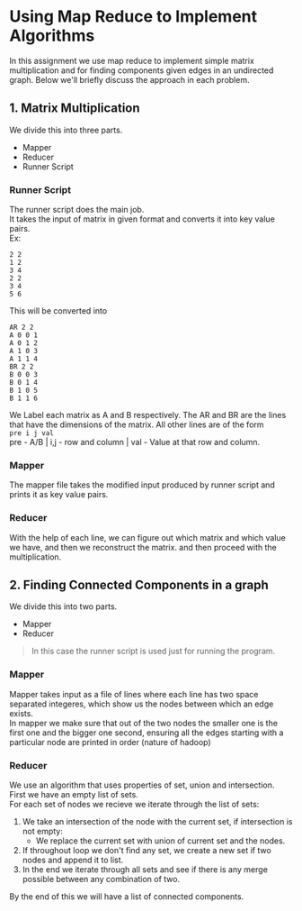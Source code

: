 # Using Map Reduce to Implement Algorithms
In this assignment we use map reduce to implement simple matrix multiplication and for finding components given edges in an undirected graph. Below we'll briefly discuss the approach in each problem. 

## 1. Matrix Multiplication
We divide this into three parts.
* Mapper
* Reducer
* Runner Script

### Runner Script
The runner script does the main job.  
It takes the input of matrix in given format and converts it into key value pairs.  
Ex:
```
2 2
1 2
3 4
2 2
3 4
5 6
```
This will be converted into
```
AR 2 2
A 0 0 1 
A 0 1 2
A 1 0 3 
A 1 1 4
BR 2 2
B 0 0 3
B 0 1 4
B 1 0 5
B 1 1 6
```
We Label each matrix as A and B respectively.
The AR and BR are the lines that have the dimensions of the matrix.
All other lines are of the form  
```pre i j val```  
pre - A/B | i,j - row and column | val - Value at that row and column.  

### Mapper
The mapper file takes the modified input produced by runner script and prints it as key value pairs.  

### Reducer
With the help of each line, we can figure out which matrix and which value we have, and then we reconstruct the matrix. and then proceed with the multiplication.

## 2. Finding Connected Components in a graph
We divide this into two parts.
* Mapper
* Reducer
> In this case the runner script is used just for running the program. 

### Mapper 
Mapper takes input as a file of lines where each line has two space separated integeres, which show us the nodes between which an edge exists.  
In mapper we make sure that out of the two nodes the smaller one is the first one and the bigger one second, ensuring all the edges starting with a particular node are printed in order (nature of hadoop)

### Reducer
We use an algorithm that uses properties of set, union and intersection.  
First we have an empty list of sets.  
For each set of nodes we recieve we iterate through the list of sets:
1. We take an intersection of the node with the current set, if intersection is not empty:
    * We replace the current set with union of current set and the nodes.
2. If throughout loop we don't find any set, we create a new set if two nodes and append it to list.
3. In the end we iterate through all sets and see if there is any merge possible between any combination of two. 

By the end of this we will have a list of connected components. 